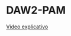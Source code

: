 # DAW2-PAM

[Vídeo explicativo](https://drive.google.com/file/d/1h829IL8qGvJC8Zh2CIPQo0OW7fCaZ-Ec/view?usp=sharing)
